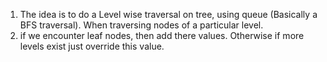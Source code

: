 1. The idea is to do a Level wise traversal on tree, using queue (Basically a BFS traversal).
When traversing nodes of a particular level.
2. if we encounter leaf nodes, then add there values. Otherwise if more levels exist just override this value.